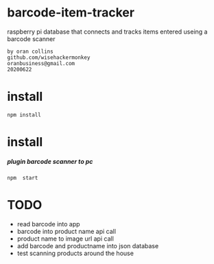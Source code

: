 # barcode-item-tracker
 raspberry pi database that connects and tracks items entered useing a barcode scanner

```
by oran collins
github.com/wisehackermonkey
oranbusiness@gmail.com
20200622
```

# install
```
npm install
```

# install
##### plugin barcode scanner to pc
```
npm  start
```
# TODO
- read barcode into app
- barcode into product name api call
- product name to image url api call
- add barcode and productname into json database
- test scanning products around the house